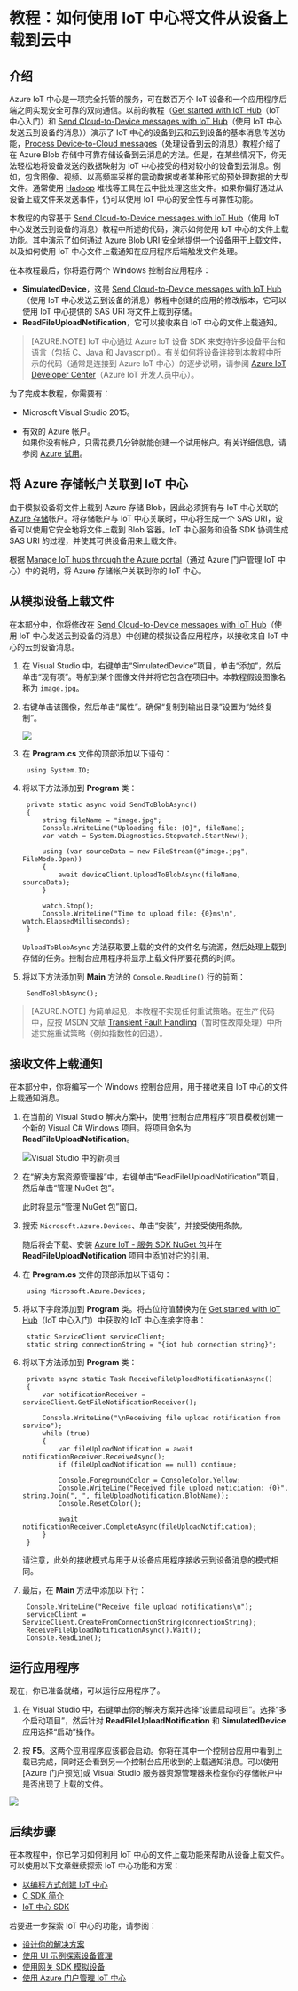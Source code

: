 <properties
	pageTitle="使用 IoT 中心从设备上载文件 | Microsoft Azure"
	description="遵照本教程了解如何将 Azure IoT 中心与 C# 配合使用，以从设备上载文件。"
	services="iot-hub"
	documentationCenter=".net"
	authors="fsautomata"
	manager="timlt"
	editor=""/>

<tags
     ms.service="iot-hub"
     ms.date="06/21/2016"
     wacn.date="08/08/2016"/>

# 教程：如何使用 IoT 中心将文件从设备上载到云中

## 介绍

Azure IoT 中心是一项完全托管的服务，可在数百万个 IoT 设备和一个应用程序后端之间实现安全可靠的双向通信。以前的教程（[Get started with IoT Hub]（IoT 中心入门）和 [Send Cloud-to-Device messages with IoT Hub]（使用 IoT 中心发送云到设备的消息））演示了 IoT 中心的设备到云和云到设备的基本消息传送功能，[Process Device-to-Cloud messages]（处理设备到云的消息）教程介绍了在 Azure Blob 存储中可靠存储设备到云消息的方法。但是，在某些情况下，你无法轻松地将设备发送的数据映射为 IoT 中心接受的相对较小的设备到云消息。例如，包含图像、视频、以高频率采样的震动数据或者某种形式的预处理数据的大型文件。通常使用 [Hadoop] 堆栈等工具在云中批处理这些文件。如果你偏好通过从设备上载文件来发送事件，仍可以使用 IoT 中心的安全性与可靠性功能。

本教程的内容基于 [Send Cloud-to-Device messages with IoT Hub]（使用 IoT 中心发送云到设备的消息）教程中所述的代码，演示如何使用 IoT 中心的文件上载功能。其中演示了如何通过 Azure Blob URI 安全地提供一个设备用于上载文件，以及如何使用 IoT 中心文件上载通知在应用程序后端触发文件处理。

在本教程最后，你将运行两个 Windows 控制台应用程序：

* **SimulatedDevice**，这是 [Send Cloud-to-Device messages with IoT Hub]（使用 IoT 中心发送云到设备的消息）教程中创建的应用的修改版本，它可以使用 IoT 中心提供的 SAS URI 将文件上载到存储。
* **ReadFileUploadNotification**，它可以接收来自 IoT 中心的文件上载通知。

> [AZURE.NOTE] IoT 中心通过 Azure IoT 设备 SDK 来支持许多设备平台和语言（包括 C、Java 和 Javascript）。有关如何将设备连接到本教程中所示的代码（通常是连接到 Azure IoT 中心）的逐步说明，请参阅 [Azure IoT Developer Center]（Azure IoT 开发人员中心）。

为了完成本教程，你需要有：

+ Microsoft Visual Studio 2015。

+ 有效的 Azure 帐户。<br/>如果你没有帐户，只需花费几分钟就能创建一个试用帐户。有关详细信息，请参阅 [Azure 试用](/pricing/1rmb-trial/)。

## 将 Azure 存储帐户关联到 IoT 中心

由于模拟设备将文件上载到 Azure 存储 Blob，因此必须拥有与 IoT 中心关联的 [Azure 存储]帐户。将存储帐户与 IoT 中心关联时，中心将生成一个 SAS URI，设备可以使用它安全地将文件上载到 Blob 容器。IoT 中心服务和设备 SDK 协调生成 SAS URI 的过程，并使其可供设备用来上载文件。

根据 [Manage IoT hubs through the Azure portal]（通过 Azure 门户管理 IoT 中心）中的说明，将 Azure 存储帐户关联到你的 IoT 中心。

## 从模拟设备上载文件

在本部分中，你将修改在 [Send Cloud-to-Device messages with IoT Hub]（使用 IoT 中心发送云到设备的消息）中创建的模拟设备应用程序，以接收来自 IoT 中心的云到设备消息。

1. 在 Visual Studio 中，右键单击“SimulatedDevice”项目，单击“添加”，然后单击“现有项”。导航到某个图像文件并将它包含在项目中。本教程假设图像名称为 `image.jpg`。

2. 右键单击该图像，然后单击“属性”。确保“复制到输出目录”设置为“始终复制”。

    ![][1]

3. 在 **Program.cs** 文件的顶部添加以下语句：

        using System.IO;

4. 将以下方法添加到 **Program** 类：
         
        private static async void SendToBlobAsync()
        {
            string fileName = "image.jpg";
            Console.WriteLine("Uploading file: {0}", fileName);
            var watch = System.Diagnostics.Stopwatch.StartNew();

            using (var sourceData = new FileStream(@"image.jpg", FileMode.Open))
            {
                await deviceClient.UploadToBlobAsync(fileName, sourceData);
            }

            watch.Stop();
            Console.WriteLine("Time to upload file: {0}ms\n", watch.ElapsedMilliseconds);
        }

    `UploadToBlobAsync` 方法获取要上载的文件的文件名与流源，然后处理上载到存储的任务。控制台应用程序将显示上载文件所要花费的时间。

5. 将以下方法添加到 **Main** 方法的 `Console.ReadLine()` 行的前面：

        SendToBlobAsync();

> [AZURE.NOTE] 为简单起见，本教程不实现任何重试策略。在生产代码中，应按 MSDN 文章 [Transient Fault Handling]（暂时性故障处理）中所述实施重试策略（例如指数性的回退）。

## 接收文件上载通知

在本部分中，你将编写一个 Windows 控制台应用，用于接收来自 IoT 中心的文件上载通知消息。

1. 在当前的 Visual Studio 解决方案中，使用“控制台应用程序”项目模板创建一个新的 Visual C# Windows 项目。将项目命名为 **ReadFileUploadNotification**。

    ![Visual Studio 中的新项目][2]

2. 在“解决方案资源管理器”中，右键单击“ReadFileUploadNotification”项目，然后单击“管理 NuGet 包”。

    此时将显示“管理 NuGet 包”窗口。

2. 搜索 `Microsoft.Azure.Devices`、单击“安装”，并接受使用条款。

	随后将会下载、安装 [Azure IoT - 服务 SDK NuGet 包]并在 **ReadFileUploadNotification** 项目中添加对它的引用。

3. 在 **Program.cs** 文件的顶部添加以下语句：

        using Microsoft.Azure.Devices;

4. 将以下字段添加到 **Program** 类。将占位符值替换为在 [Get started with IoT Hub]（IoT 中心入门）中获取的 IoT 中心连接字符串：

		static ServiceClient serviceClient;
        static string connectionString = "{iot hub connection string}";
        
5. 将以下方法添加到 **Program** 类：
   
        private async static Task ReceiveFileUploadNotificationAsync()
        {
            var notificationReceiver = serviceClient.GetFileNotificationReceiver();

            Console.WriteLine("\nReceiving file upload notification from service");
            while (true)
            {
                var fileUploadNotification = await notificationReceiver.ReceiveAsync();
                if (fileUploadNotification == null) continue;

                Console.ForegroundColor = ConsoleColor.Yellow;
                Console.WriteLine("Received file upload noticiation: {0}", string.Join(", ", fileUploadNotification.BlobName));
                Console.ResetColor();

                await notificationReceiver.CompleteAsync(fileUploadNotification);
            }
        }

    请注意，此处的接收模式与用于从设备应用程序接收云到设备消息的模式相同。

6. 最后，在 **Main** 方法中添加以下行：

        Console.WriteLine("Receive file upload notifications\n");
        serviceClient = ServiceClient.CreateFromConnectionString(connectionString);
        ReceiveFileUploadNotificationAsync().Wait();
        Console.ReadLine();

## 运行应用程序

现在，你已准备就绪，可以运行应用程序了。

1. 在 Visual Studio 中，右键单击你的解决方案并选择“设置启动项目”。选择“多个启动项目”，然后针对 **ReadFileUploadNotification** 和 **SimulatedDevice** 应用选择“启动”操作。

2. 按 **F5**。这两个应用程序应该都会启动。你将在其中一个控制台应用中看到上载已完成，同时还会看到另一个控制台应用收到的上载通知消息。可以使用 [Azure 门户预览]或 Visual Studio 服务器资源管理器来检查你的存储帐户中是否出现了上载的文件。

  ![][50]


## 后续步骤

在本教程中，你已学习如何利用 IoT 中心的文件上载功能来帮助从设备上载文件。可以使用以下文章继续探索 IoT 中心功能和方案：

- [以编程方式创建 IoT 中心][lnk-create-hub]
- [C SDK 简介][lnk-c-sdk]
- [IoT 中心 SDK][lnk-sdks]

若要进一步探索 IoT 中心的功能，请参阅：

- [设计你的解决方案][lnk-design]
- [使用 UI 示例探索设备管理][lnk-dmui]
- [使用网关 SDK 模拟设备][lnk-gateway]
- [使用 Azure 门户管理 IoT 中心][lnk-portal]

<!-- Images. -->

[50]: ./media/iot-hub-csharp-csharp-file-upload/run-apps1.png
[1]: ./media/iot-hub-csharp-csharp-file-upload/image-properties.png
[2]: ./media/iot-hub-csharp-csharp-file-upload/create-identity-csharp1.png

<!-- Links -->

[Azure 门户]: https://portal.azure.cn


[Hadoop]: /documentation/services/hdinsight/

[Send Cloud-to-Device messages with IoT Hub]: /documentation/articles/iot-hub-csharp-csharp-c2d/
[Process Device-to-Cloud messages]: /documentation/articles/iot-hub-csharp-csharp-process-d2c/
[Get started with IoT Hub]: /documentation/articles/iot-hub-csharp-csharp-getstarted/
[Azure IoT Developer Center]: /develop/iot

[Transient Fault Handling]: https://msdn.microsoft.com/zh-cn/library/hh680901(v=pandp.50).aspx
[Azure 存储]: /documentation/articles/storage-create-storage-account/#create-a-storage-account
[Manage IoT hubs through the Azure portal]: /documentation/articles/iot-hub-manage-through-portal/#file-upload
[Azure IoT - 服务 SDK NuGet 包]: https://www.nuget.org/packages/Microsoft.Azure.Devices/
[lnk-free-trial]: /pricing/1rmb-trial/

[IoT 中心概述]: /documentation/articles/iot-hub-what-is-iot-hub/
[IoT 中心指南]: /documentation/articles/iot-hub-guidance/
[ IoT 中心开发人员指南]: /documentation/articles/iot-hub-devguide/
[IoT 中心开发人员指南]: /documentation/articles/iot-hub-devguide/
[IoT Hub Supported Devices]: /documentation/articles/iot-hub-supported-devices/
[IoT 中心入门]: /documentation/articles/iot-hub-csharp-csharp-getstarted/
[Supported devices]: https://github.com/Azure/azure-iot-sdks/blob/master/doc/tested_configurations.md
[Azure IoT 开发人员中心]: /develop/iot


[lnk-create-hub]: /documentation/articles/iot-hub-rm-template-powershell/
[lnk-c-sdk]: /documentation/articles/iot-hub-device-sdk-c-intro/
[lnk-sdks]: /documentation/articles/iot-hub-sdks-summary/

[lnk-design]: /documentation/articles/iot-hub-guidance/
[lnk-dmui]: /documentation/articles/iot-hub-device-management-ui-sample/
[lnk-gateway]: /documentation/articles/iot-hub-linux-gateway-sdk-simulated-device/
[lnk-portal]: /documentation/articles/iot-hub-manage-through-portal/


<!---HONumber=Mooncake_0307_2016-->